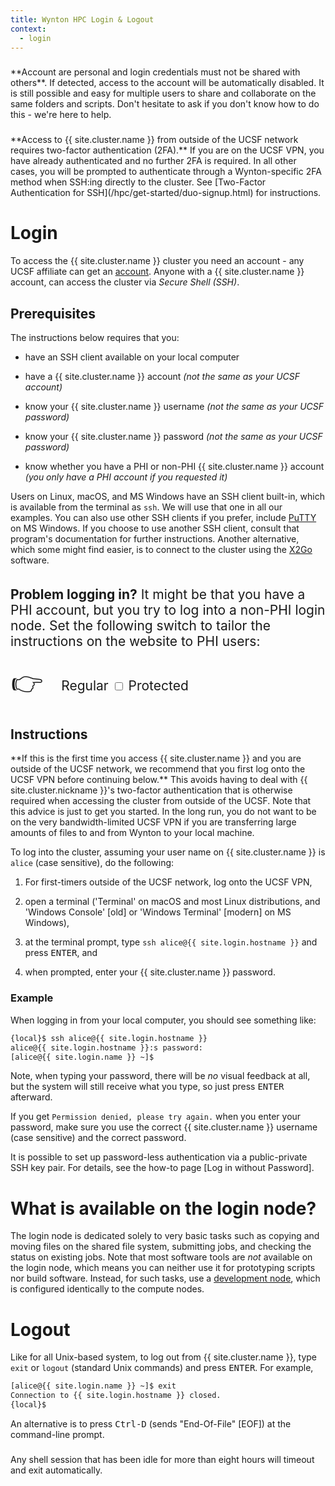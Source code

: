 ```yaml
---
title: Wynton HPC Login & Logout
context:
  - login
---
```


<div id="wifi-alert" class="alert alert-warning" role="alert" style="margin-top: 3ex; font-size: 200%; display: none" markdown="1">
⚠️ **Warning: You appear to be connected to one of the UCSF WiFi:s -
'UCSFguest', 'UCSFhousing' or UCSF 'eduroam'. If you are on
'UCSFguest' or UCSF 'eduroam', you will _not_ be able to reach Wynton
by SSH.** The symptom is an "ssh: connect to host {{ site.login.hostname }}
port 22: Connection timed out" error. If you get that error, make sure
to switch to another WiFi such as 'UCSFwpa' or 'UCSFhousing', or
connect to the UCSF VPN, before trying again.
</div>

<div class="alert alert-danger" role="alert" style="margin-top: 3ex" markdown="1">
**Account are personal and login credentials must not be shared with others**. If detected, access to the account will be automatically disabled.  It is still possible and easy for multiple users to share and collaborate on the same folders and scripts.  Don't hesitate to ask if you don't know how to do this - we're here to help.
</div>

<div class="alert alert-warning" role="alert" style="margin-top: 3ex" markdown="1">
**Access to {{ site.cluster.name }} from outside of the UCSF network requires two-factor authentication (2FA).**
If you are on the UCSF VPN, you have already authenticated and no further 2FA is required.
In all other cases, you will be prompted to authenticate through a Wynton-specific 2FA method when SSH:ing directly to the cluster.  See [Two-Factor Authentication for SSH](/hpc/get-started/duo-signup.html) for instructions.
</div>

<!-- markdownlint-disable-file MD025 -->

# Login

To access the {{ site.cluster.name }} cluster you need an account - any UCSF affiliate can get an [account](/hpc/about/join.html).  Anyone with a {{ site.cluster.name }} account, can access the cluster via _Secure Shell (SSH)_.


## Prerequisites

The instructions below requires that you:

* have an SSH client available on your local computer

* have a {{ site.cluster.name }} account _(not the same as your UCSF
  account)_

* know your {{ site.cluster.name }} username _(not the same as your
  UCSF password)_

* know your {{ site.cluster.name }} password _(not the same as your
  UCSF password)_

* know whether you have a PHI or non-PHI {{ site.cluster.name }}
  account _(you only have a PHI account if you requested it)_

Users on Linux, macOS, and MS Windows have an SSH client built-in, which is available from the terminal as `ssh`. We will use that one in all our examples. You can also use other SSH clients if you prefer, include [PuTTY] on MS Windows. If you choose to use another SSH client, consult that program's documentation for further instructions. Another alternative, which some might find easier, is to connect to the cluster using the [X2Go] software.


<div class="alert alert-warning" role="alert" style="margin-top: 3ex; font-size: 150%;" markdown="1">
  
  **Problem logging in?**  It might be that you have a PHI account,
  but you try to log into a non-PHI login node.  Set the following
  switch to tailor the instructions on the website to PHI users:
  
  <div style="padding: 0.1ex">
    <span style="font-size: 200%; vertical-align: middle; padding-right: 1ex;">👉</span>
    <span style="vertical-align: middle">
      Regular <label class="switch" title="View site as a Regular or Protected user">
        <input type="checkbox" id="toggle-protected-2">
        <span class="slider round"></span>
      </label> Protected
    </span>
  </div>
</div>


## Instructions

<div class="alert alert-info" role="alert" markdown="1">
**If this is the first time you access {{ site.cluster.name }} and you are outside of the UCSF network, we recommend that you first log onto the UCSF VPN before continuing below.**  This avoids having to deal with {{ site.cluster.nickname }}'s two-factor authentication that is otherwise required when accessing the cluster from outside of the UCSF.  Note that this advice is just to get you started.  In the long run, you do not want to be on the very bandwidth-limited UCSF VPN if you are transferring large amounts of files to and from Wynton to your local machine.
</div>

To log into the cluster, assuming your user name on {{ site.cluster.name }} is `alice` (case sensitive), do the following:

1. For first-timers outside of the UCSF network, log onto the UCSF VPN,

2. open a terminal ('Terminal' on macOS and most Linux distributions, and 'Windows Console' [old] or 'Windows Terminal' [modern] on MS Windows),

3. at the terminal prompt, type `ssh alice@{{ site.login.hostname }}` and press <kbd>ENTER</kbd>, and

4. when prompted, enter your {{ site.cluster.name }} password.


### Example

When logging in from your local computer, you should see something like:

```sh
{local}$ ssh alice@{{ site.login.hostname }}
alice@{{ site.login.hostname }}:s password: 
[alice@{{ site.login.name }} ~]$ 
```

Note, when typing your password, there will be _no_ visual feedback at
all, but the system will still receive what you type, so just press
<kbd>ENTER</kbd> afterward.

If you get `Permission denied, please try again.` when you enter your password, make sure you use the correct {{ site.cluster.name }} username (case sensitive) and the correct password.

<div class="alert alert-info" role="alert" markdown="1">
It is possible to set up password-less authentication via a public-private SSH key pair.  For details, see the how-to page [Log in without Password].
</div>


# What is available on the login node?

The login node is dedicated solely to very basic tasks such as copying and moving files on the shared file system, submitting jobs, and checking the status on existing jobs.  Note that most software tools are _not_ available on the login node, which means you can neither use it for prototyping scripts nor build software.  Instead, for such tasks, use a [development node], which is configured identically to the compute nodes.


# Logout

Like for all Unix-based system, to log out from {{ site.cluster.name }}, type `exit` or `logout` (standard Unix commands) and press <kbd>ENTER</kbd>.  For example,

```sh
[alice@{{ site.login.name }} ~]$ exit
Connection to {{ site.login.hostname }} closed.
{local}$ 
```

An alternative is to press <kbd>Ctrl-D</kbd> (sends "End-Of-File" [EOF]) at the command-line prompt.

<div class="alert alert-warning" role="alert" style="margin-top: 3ex" markdown="1">
Any shell session that has been idle for more than eight hours will timeout and exit automatically.
</div>


<script type="application/javascript">
fetch('https://api.ipify.org?format=json') .then(response => response.json()) .then(data => { console.log('The public IP address of the user is:', data.ip); if (data.ip.startsWith("205.154.")) { document.getElementById("wifi-alert").style.display = "block"; } }) .catch(error => console.error('Error obtaining IP address:', error));
</script>



[PuTTY]: https://www.putty.org/
[development node]: /hpc/get-started/development-prototyping.html
[X2Go]: /hpc/howto/gui-x11fwd.html
[Log in without Password]: /hpc/howto/log-in-without-pwd.html
